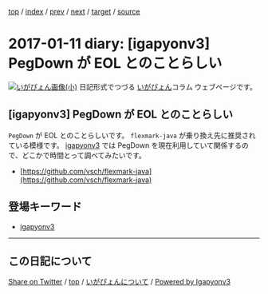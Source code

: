 [top](../index.html) 
 / [index](index.html) 
 / [prev](ig170110.html) 
 / [next](ig170112.html) 
 / [target](https://igapyon.github.io/diary/2017/ig170111.html) 
 / [source](https://github.com/igapyon/diary/blob/master/2017/ig170111.src.md) 

2017-01-11 diary: [igapyonv3] PegDown が EOL とのことらしい
=====================================================================================================
[![いがぴょん画像(小)](https://igapyon.github.io/diary/images/iga200306s.jpg "いがぴょん")](https://igapyon.github.io/diary/memo/memoigapyon.html) 日記形式でつづる [いがぴょん](https://igapyon.github.io/diary/memo/memoigapyon.html)コラム ウェブページです。

## [igapyonv3] PegDown が EOL とのことらしい

`PegDown` が EOL とのことらしいです。
`flexmark-java` が乗り換え先に推奨されている模様です。
[igapyonv3](../keyword/igapyonv3.html) では PegDown を現在利用していて関係するので、どこかで時間とって調べてみたいです。

* [https://github.com/vsch/flexmark-java](https://github.com/vsch/flexmark-java)

## 登場キーワード

* [igapyonv3](../keyword/igapyonv3.html)

----------------------------------------------------------------------------------------------------

## この日記について

[Share on Twitter](https://twitter.com/intent/tweet?hashtags=igapyon%2Cdiary%2C%E3%81%84%E3%81%8C%E3%81%B4%E3%82%87%E3%82%93%2Cigapyonv3&text=%5Bigapyonv3%5D+PegDown+%E3%81%8C+EOL+%E3%81%A8%E3%81%AE%E3%81%93%E3%81%A8%E3%82%89%E3%81%97%E3%81%84&url=https%3A%2F%2Figapyon.github.io%2Fdiary%2F2017%2Fig170111.html) / [top](../index.html) / [いがぴょんについて](https://igapyon.github.io/diary/memo/memoigapyon.html) / [Powered by Igapyonv3](https://github.com/igapyon/igapyonv3)
